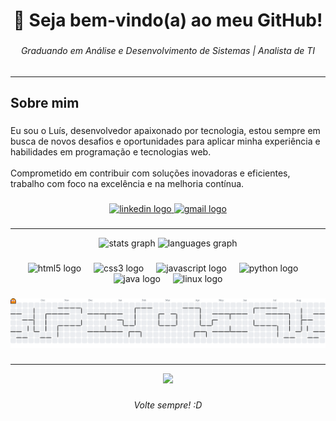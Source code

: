 <h1 align="center">👾 Seja bem-vindo(a) ao meu GitHub!</h1>

###

<h6 align="center">Graduando em Análise e Desenvolvimento de Sistemas | Analista de TI</h6>

###
---

<h2 align="left">Sobre mim</h2>

###

<p align="left">Eu sou o Luís, desenvolvedor apaixonado por tecnologia, estou sempre em busca de novos desafios e oportunidades para aplicar minha experiência e habilidades em programação e tecnologias web. <br><br>Comprometido em contribuir com soluções inovadoras e eficientes, trabalho com foco na excelência e na melhoria contínua.</p>

###

<div align="center">
  <a href="https://www.linkedin.com/in/luisgustavoalves/" target="_blank">
    <img src="https://raw.githubusercontent.com/maurodesouza/profile-readme-generator/master/src/assets/icons/social/linkedin/default.svg" width="52" height="40" alt="linkedin logo"  />
  </a>
  <a href="mailto:lg.alvesz11@gmail.com" target="_blank">
    <img src="https://raw.githubusercontent.com/maurodesouza/profile-readme-generator/master/src/assets/icons/social/gmail/default.svg" width="52" height="40" alt="gmail logo"  />
  </a>
</div>

###
---

<div align="center">
  <img src="https://github-readme-stats.vercel.app/api?username=lgalvesz&hide_title=false&hide_rank=false&show_icons=true&include_all_commits=true&count_private=true&disable_animations=false&theme=dracula&locale=pt-br&hide_border=false&order=1" height="150" alt="stats graph"  />
  <img src="https://github-readme-stats.vercel.app/api/top-langs?username=lgalvesz&locale=pt-br&hide_title=false&layout=compact&card_width=320&langs_count=5&theme=dracula&hide_border=false&order=2" height="150" alt="languages graph"  />
</div>

###

<div align="center">
  <img src="https://cdn.jsdelivr.net/gh/devicons/devicon/icons/html5/html5-original.svg" height="40" alt="html5 logo"  />
  <img width="12" />
  <img src="https://cdn.jsdelivr.net/gh/devicons/devicon/icons/css3/css3-original.svg" height="40" alt="css3 logo"  />
  <img width="12" />
  <img src="https://cdn.jsdelivr.net/gh/devicons/devicon/icons/javascript/javascript-original.svg" height="40" alt="javascript logo"  />
  <img width="12" />
  <img src="https://cdn.jsdelivr.net/gh/devicons/devicon/icons/python/python-original.svg" height="40" alt="python logo"  />
  <img width="12" />
  <img src="https://cdn.jsdelivr.net/gh/devicons/devicon/icons/java/java-original.svg" height="40" alt="java logo"  />
  <img width="12" />
  <img src="https://cdn.jsdelivr.net/gh/devicons/devicon/icons/linux/linux-original.svg" height="40" alt="linux logo"  />
</div>

###

<picture>
  <source media="(prefers-color-scheme: dark)" srcset="https://raw.githubusercontent.com/lgalvesz/lgalvesz/output/pacman-contribution-graph-dark.svg">
  <source media="(prefers-color-scheme: light)" srcset="https://raw.githubusercontent.com/lgalvesz/lgalvesz/output/pacman-contribution-graph.svg">
  <img alt="pacman contribution graph" src="https://raw.githubusercontent.com/lgalvesz/lgalvesz/output/pacman-contribution-graph.svg">
</picture>

###
---

<div align="center">
  <img height="200" src="https://media.tenor.com/BuSEbkm9aAIAAAAi/hi-otag.gif"  />
</div>

###

<p align="center"><i>Volte sempre! :D</i><p>

###
